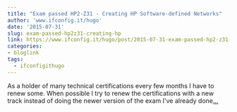 ```yaml
---
title: "Exam passed HP2-Z31 - Creating HP Software-defined Networks"
author: 'www.ifconfig.it/hugo'
date: '2015-07-31'
slug: exam-passed-hp2z31-creating-hp
link: https://www.ifconfig.it/hugo/post/2015-07-31-exam-passed-hp2-z31-creating-hp-software-defined-networks/
categories:
- bloglink
tags:
  - ifconfigithugo
---
```


As a holder of many technical certifications every few months I have to renew some. When possible I try to renew the certifications with a new track instead of doing the newer version of the exam I've already done[... <i class="fas fa-external-link-alt"></i>](https://www.ifconfig.it/hugo/post/2015-07-31-exam-passed-hp2-z31-creating-hp-software-defined-networks/)

